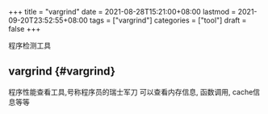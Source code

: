 +++
title = "vargrind"
date = 2021-08-28T15:21:00+08:00
lastmod = 2021-09-20T23:52:55+08:00
tags = ["vargrind"]
categories = ["tool"]
draft = false
+++

程序检测工具

<!--more-->


## vargrind {#vargrind}

程序性能查看工具,号称程序员的瑞士军刀
可以查看内存信息, 函数调用, cache信息等等